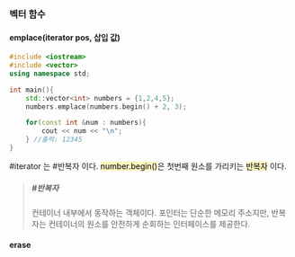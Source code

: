 ### 벡터 함수
#### emplace(iterator pos, 삽입 값)

```cpp
#include <iostream>
#include <vector>
using namespace std;

int main(){
	std::vector<int> numbers = {1,2,4,5};
	numbers.emplace(numbers.begin() + 2, 3);

	for(const int &num : numbers){
		cout << num << "\n";
	} //출력: 12345	
}
```
#iterator 는 #반복자 이다.
<mark style="background: #FFF3A3A6;">number.begin()</mark>은 첫번째 원소를 가리키는 <mark style="background: #FFF3A3A6;">반복자</mark> 이다.
>##### #반복자
>컨테이너 내부에서 동작하는 객체이다.
>포인터는 단순한 메모리 주소지만, 반복자는 컨테이너의 원소를 안전하게 순회하는 인터페이스를 제공한다.
#### erase